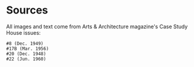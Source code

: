 # Sources

All images and text come from Arts & Architecture magazine's Case Study House issues:
	
	#8 (Dec. 1949)
	#17B (Mar. 1956)
	#20 (Dec. 1948)
	#22 (Jun. 1960)